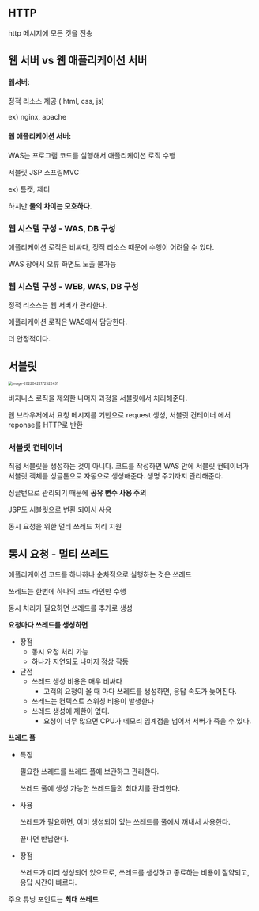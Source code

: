 ## HTTP

http 메시지에 모든 것을 전송



## 웹 서버 vs 웹 애플리케이션 서버

#### 웹서버:

정적 리소스 제공 ( html, css, js) 

 ex) nginx, apache

#### 웹 애플리케이션 서버:

WAS는 프로그램 코드를 실행해서 애플리케이션 로직 수행 

서블릿 JSP 스프링MVC

ex) 톰캣, 제티

하지만 **둘의 차이는 모호하다**.



### 웹 시스템 구성 - WAS, DB 구성

애플리케이션 로직은 비싸다, 정적 리소스 때문에 수행이 어려울 수 있다.

WAS 장애시 오류 화면도 노출 불가능



### 웹 시스템 구성 - WEB, WAS, DB 구성

정적 리소스는 웹 서버가 관리한다.

애플리케이션 로직은 WAS에서 담당한다.

더 안정적이다.



## 서블릿

<img src="/Users/kimhyuntae/Library/Application Support/typora-user-images/image-20220422172522431.png" alt="image-20220422172522431" style="zoom: 50%;" />

비지니스 로직을 제외한 나머지 과정을 서블릿에서 처리해준다.

웹 브라우저에서 요청 메시지를 기반으로 request 생성, 서블릿 컨테이너 에서 reponse를 HTTP로 반환



### 서블릿 컨테이너

직접 서블릿을 생성하는 것이 아니다. 코드를 작성하면 WAS 안에 서블릿 컨테이너가 서블릿 객체를 싱글톤으로 자동으로 생성해준다. 생명 주기까지 관리해준다.

싱글턴으로 관리되기 때문에 **공유 변수 사용 주의**

JSP도 서블릿으로 변환 되어서 사용

동시 요청을 위한 멀티 쓰레드 처리 지원



## 동시 요청 - 멀티 쓰레드

애플리케이션 코드를 하나하나 순차적으로 실행하는 것은 쓰레드

쓰레드는 한번에 하나의 코드 라인만 수행

동시 처리가 필요하면 쓰레드를 추가로 생성



**요청마다 쓰레드를 생성하면** 

- 장점
  - 동시 요청 처리 가능
  - 하나가 지연되도 나머지 정상 작동
- 단점
  - 쓰레드 생성 비용은 매우 비싸다
    - 고객의 요청이 올 때 마다 쓰레드를 생성하면, 응답 속도가 늦어진다.
  - 쓰레드는 컨텍스트 스위칭 비용이 발생한다
  - 쓰레드 생성에 제한이 없다.
    - 요청이 너무 많으면 CPU가 메모리 임계점을 넘어서 서버가 죽을 수 있다.

**쓰레드 풀**

- 특징

  필요한 쓰레드를 쓰레드 풀에 보관하고 관리한다.

  쓰레드 풀에 생성 가능한 쓰레드들의 최대치를 관리한다.

- 사용

  쓰레드가 필요하면, 이미 생성되어 있는 쓰레드를 풀에서 꺼내서 사용한다.

  끝나면 반납한다.

- 장점

  쓰레드가 미리 생성되어 있으므로, 쓰레드를 생성하고 종료하는 비용이 절약되고, 응답 시간이 빠르다.

주요 튜닝 포인트는 **최대 쓰레드**

